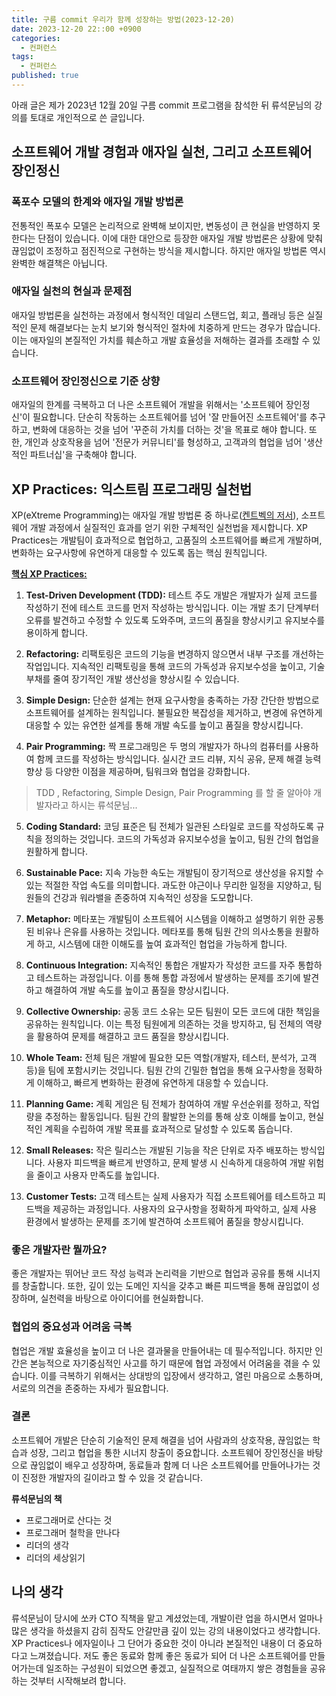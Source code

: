 ```yaml
---
title: 구름 commit 우리가 함께 성장하는 방법(2023-12-20)
date: 2023-12-20 22::00 +0900
categories:
  - 컨퍼런스
tags:
  - 컨퍼런스
published: true
---
```

아래 글은 제가 2023년 12월 20일 구름 commit 프로그램을 참석한 뒤 류석문님의 강의를 토대로 개인적으로 쓴 글입니다.

## 소프트웨어 개발 경험과 애자일 실천, 그리고 소프트웨어 장인정신

### 폭포수 모델의 한계와 애자일 개발 방법론

전통적인 폭포수 모델은 논리적으로 완벽해 보이지만, 변동성이 큰 현실을 반영하지 못한다는 단점이 있습니다. 이에 대한 대안으로 등장한 애자일 개발 방법론은 상황에 맞춰 끊임없이 조정하고 점진적으로 구현하는 방식을 제시합니다. 하지만 애자일 방법론 역시 완벽한 해결책은 아닙니다.

### 애자일 실천의 현실과 문제점

애자일 방법론을 실천하는 과정에서 형식적인 데일리 스탠드업, 회고, 플래닝 등은 실질적인 문제 해결보다는 눈치 보기와 형식적인 절차에 치중하게 만드는 경우가 많습니다. 이는 애자일의 본질적인 가치를 훼손하고 개발 효율성을 저해하는 결과를 초래할 수 있습니다.

### 소프트웨어 장인정신으로 기준 상향

애자일의 한계를 극복하고 더 나은 소프트웨어 개발을 위해서는 '소프트웨어 장인정신'이 필요합니다. 단순히 작동하는 소프트웨어를 넘어 '잘 만들어진 소프트웨어'를 추구하고, 변화에 대응하는 것을 넘어 '꾸준히 가치를 더하는 것'을 목표로 해야 합니다. 또한, 개인과 상호작용을 넘어 '전문가 커뮤니티'를 형성하고, 고객과의 협업을 넘어 '생산적인 파트너십'을 구축해야 합니다.

## XP Practices: 익스트림 프로그래밍 실천법

XP(eXtreme Programming)는 애자일 개발 방법론 중 하나로([켄트벡의 저서](https://www.amazon.com/Extreme-Programming-Explained-Embrace-Change/dp/0201616416)), 소프트웨어 개발 과정에서 실질적인 효과를 얻기 위한 구체적인 실천법을 제시합니다. XP Practices는 개발팀이 효과적으로 협업하고, 고품질의 소프트웨어를 빠르게 개발하며, 변화하는 요구사항에 유연하게 대응할 수 있도록 돕는 핵심 원칙입니다.

[**핵심 XP Practices:**](https://www.altexsoft.com/blog/extreme-programming-values-principles-and-practices/)
1. **Test-Driven Development (TDD):** 테스트 주도 개발은 개발자가 실제 코드를 작성하기 전에 테스트 코드를 먼저 작성하는 방식입니다. 이는 개발 초기 단계부터 오류를 발견하고 수정할 수 있도록 도와주며, 코드의 품질을 향상시키고 유지보수를 용이하게 합니다.
    
2. **Refactoring:** 리팩토링은 코드의 기능을 변경하지 않으면서 내부 구조를 개선하는 작업입니다. 지속적인 리팩토링을 통해 코드의 가독성과 유지보수성을 높이고, 기술 부채를 줄여 장기적인 개발 생산성을 향상시킬 수 있습니다.
    
3. **Simple Design:** 단순한 설계는 현재 요구사항을 충족하는 가장 간단한 방법으로 소프트웨어를 설계하는 원칙입니다. 불필요한 복잡성을 제거하고, 변경에 유연하게 대응할 수 있는 유연한 설계를 통해 개발 속도를 높이고 품질을 향상시킵니다.
    
4. **Pair Programming:** 짝 프로그래밍은 두 명의 개발자가 하나의 컴퓨터를 사용하여 함께 코드를 작성하는 방식입니다. 실시간 코드 리뷰, 지식 공유, 문제 해결 능력 향상 등 다양한 이점을 제공하며, 팀워크와 협업을 강화합니다.
> TDD , Refactoring, Simple Design, Pair Programming 를 할 줄 알아야 개발자라고 하시는 류석문님...
5. **Coding Standard:** 코딩 표준은 팀 전체가 일관된 스타일로 코드를 작성하도록 규칙을 정의하는 것입니다. 코드의 가독성과 유지보수성을 높이고, 팀원 간의 협업을 원활하게 합니다.
    
6. **Sustainable Pace:** 지속 가능한 속도는 개발팀이 장기적으로 생산성을 유지할 수 있는 적절한 작업 속도를 의미합니다. 과도한 야근이나 무리한 일정을 지양하고, 팀원들의 건강과 워라밸을 존중하여 지속적인 성장을 도모합니다.
    
7. **Metaphor:** 메타포는 개발팀이 소프트웨어 시스템을 이해하고 설명하기 위한 공통된 비유나 은유를 사용하는 것입니다. 메타포를 통해 팀원 간의 의사소통을 원활하게 하고, 시스템에 대한 이해도를 높여 효과적인 협업을 가능하게 합니다.
    
8. **Continuous Integration:** 지속적인 통합은 개발자가 작성한 코드를 자주 통합하고 테스트하는 과정입니다. 이를 통해 통합 과정에서 발생하는 문제를 조기에 발견하고 해결하여 개발 속도를 높이고 품질을 향상시킵니다.
    
9. **Collective Ownership:** 공동 코드 소유는 모든 팀원이 모든 코드에 대한 책임을 공유하는 원칙입니다. 이는 특정 팀원에게 의존하는 것을 방지하고, 팀 전체의 역량을 활용하여 문제를 해결하고 코드 품질을 향상시킵니다.
    
10. **Whole Team:** 전체 팀은 개발에 필요한 모든 역할(개발자, 테스터, 분석가, 고객 등)을 팀에 포함시키는 것입니다. 팀원 간의 긴밀한 협업을 통해 요구사항을 정확하게 이해하고, 빠르게 변화하는 환경에 유연하게 대응할 수 있습니다.
    
11. **Planning Game:** 계획 게임은 팀 전체가 참여하여 개발 우선순위를 정하고, 작업량을 추정하는 활동입니다. 팀원 간의 활발한 논의를 통해 상호 이해를 높이고, 현실적인 계획을 수립하여 개발 목표를 효과적으로 달성할 수 있도록 돕습니다.
    
12. **Small Releases:** 작은 릴리스는 개발된 기능을 작은 단위로 자주 배포하는 방식입니다. 사용자 피드백을 빠르게 반영하고, 문제 발생 시 신속하게 대응하여 개발 위험을 줄이고 사용자 만족도를 높입니다.
    
13. **Customer Tests:** 고객 테스트는 실제 사용자가 직접 소프트웨어를 테스트하고 피드백을 제공하는 과정입니다. 사용자의 요구사항을 정확하게 파악하고, 실제 사용 환경에서 발생하는 문제를 조기에 발견하여 소프트웨어 품질을 향상시킵니다.



### 좋은 개발자란 뭘까요?

좋은 개발자는 뛰어난 코드 작성 능력과 논리력을 기반으로 협업과 공유를 통해 시너지를 창출합니다. 또한, 깊이 있는 도메인 지식을 갖추고 빠른 피드백을 통해 끊임없이 성장하며, 실천력을 바탕으로 아이디어를 현실화합니다.

### 협업의 중요성과 어려움 극복

협업은 개발 효율성을 높이고 더 나은 결과물을 만들어내는 데 필수적입니다. 하지만 인간은 본능적으로 자기중심적인 사고를 하기 때문에 협업 과정에서 어려움을 겪을 수 있습니다. 이를 극복하기 위해서는 상대방의 입장에서 생각하고, 열린 마음으로 소통하며, 서로의 의견을 존중하는 자세가 필요합니다.

### 결론

소프트웨어 개발은 단순히 기술적인 문제 해결을 넘어 사람과의 상호작용, 끊임없는 학습과 성장, 그리고 협업을 통한 시너지 창출이 중요합니다. 소프트웨어 장인정신을 바탕으로 끊임없이 배우고 성장하며, 동료들과 함께 더 나은 소프트웨어를 만들어나가는 것이 진정한 개발자의 길이라고 할 수 있을 것 같습니다.


**류석문님의 책**
- 프로그래머로 산다는 것
- 프로그래머 철학을 만나다
- 리더의 생각
- 리더의 세상읽기


## 나의 생각

류석문님이 당시에 쏘카 CTO 직책을 맡고 계셨었는데, 개발이란 업을 하시면서 얼마나 많은 생각을 하셨을지 감히 짐작도 안갈만큼 깊이 있는 강의 내용이었다고 생각합니다. 
XP Practices나 에자일이나 그 단어가 중요한 것이 아니라 본질적인 내용이 더 중요하다고 느껴졌습니다. 
저도 좋은 동료와 함께 좋은 동료가 되어 더 나은 소프트웨어를 만들어가는데 일조하는 구성원이 되었으면 좋겠고, 실질적으로 여태까지 쌓은 경험들을 공유하는 것부터 시작해보려 합니다.